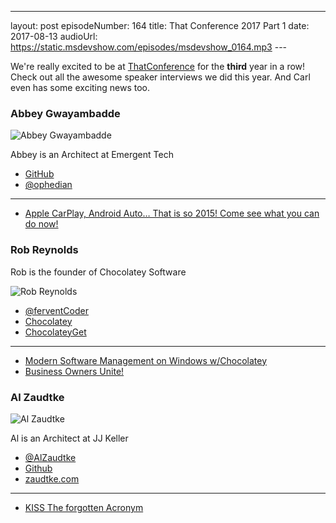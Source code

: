 ---
layout: post
episodeNumber: 164
title: That Conference 2017 Part 1
date: 2017-08-13
audioUrl: https://static.msdevshow.com/episodes/msdevshow_0164.mp3
--- 

We're really excited to be at [ThatConference](https://www.thatconference.com/) for the **third** year in a row! Check out all the awesome speaker interviews we did this year. And Carl even has some exciting news too.

### Abbey Gwayambadde

![Abbey Gwayambadde](abbey.jpeg)

Abbey is an Architect at Emergent Tech

 - [GitHub](https://github.com/ophedian)
 - [@ophedian](https://twitter.com/@ophedian)

------------------------------

 - [Apple CarPlay, Android Auto… That is so 2015! Come see what you can do now!](https://www.thatconference.com/Sessions/Session/11557)

### Rob Reynolds

Rob is the founder of Chocolatey Software

![Rob Reynolds](rob.jpg)

 - [@ferventCoder](https://twitter.com/@ferventcoder)
 - [Chocolatey](https://chocolatey.org/)
 - [ChocolateyGet](https://github.com/jianyunt/ChocolateyGet)

 ----------------------------

 - [Modern Software Management on Windows w/Chocolatey](https://www.thatconference.com/Sessions/Session/11734)
 - [Business Owners Unite!](https://www.thatconference.com/Sessions/Session/11793)

### Al Zaudtke

![Al Zaudtke](al.jpg)

Al is an Architect at JJ Keller

 - [@AlZaudtke](https://twitter.com/@alzaudtke)
 - [Github](https://github.com/zaudtke)
 - [zaudtke.com](https://zaudtke.com/)

 ---------------------------

  - [KISS The forgotten Acronym](https://www.thatconference.com/Sessions/Session/10961)